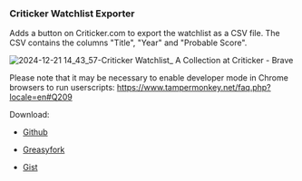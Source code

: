 ### Criticker Watchlist Exporter

Adds a button on Criticker.com to export the watchlist as a CSV file. The CSV contains the columns "Title", "Year" and "Probable Score".

![2024-12-21 14_43_57-Criticker Watchlist_ A Collection at Criticker - Brave](https://github.com/user-attachments/assets/d3c8fa72-c1ab-46aa-8ac6-9f220b8d0984)

Please note that it may be necessary to enable developer mode in Chrome browsers to run userscripts: https://www.tampermonkey.net/faq.php?locale=en#Q209

Download:

- [Github](https://github.com/Alsweider/CritickerWatchlistExporter/releases/latest)

- [Greasyfork](https://greasyfork.org/de/scripts/521339-criticker-watchlist-exporter)

- [Gist](https://gist.github.com/Alsweider/84472a029993d99a0c0dcefd3ea03e81)
